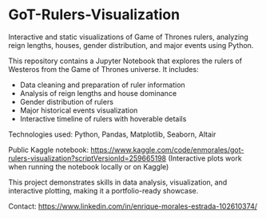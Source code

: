 # GoT-Rulers-Visualization
Interactive and static visualizations of Game of Thrones rulers, analyzing reign lengths, houses, gender distribution, and major events using Python.

This repository contains a Jupyter Notebook that explores the rulers of Westeros from the Game of Thrones universe. 
It includes:

- Data cleaning and preparation of ruler information
- Analysis of reign lengths and house dominance
- Gender distribution of rulers
- Major historical events visualization
- Interactive timeline of rulers with hoverable details

Technologies used: Python, Pandas, Matplotlib, Seaborn, Altair

Public Kaggle notebook: https://www.kaggle.com/code/enmorales/got-rulers-visualization?scriptVersionId=259665198 
(Interactive plots work when running the notebook locally or on Kaggle)

This project demonstrates skills in data analysis, visualization, and interactive plotting, making it a portfolio-ready showcase.

Contact: https://www.linkedin.com/in/enrique-morales-estrada-102610374/
